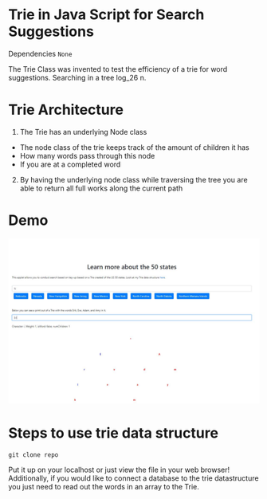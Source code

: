 # Trie in Java Script for Search Suggestions 

Dependencies 
`None`

The Trie Class was invented to test the efficiency of a trie for word suggestions. Searching in a tree log_26 n. 

# Trie Architecture

1. The Trie has an underlying Node class 
- The node class of the trie keeps track of the amount of children it has
- How many words pass through this node 
- If you are at a completed word 

2. By having the underlying node class while traversing the tree you are able to return all full works along the current path 

# Demo 
![Image description](https://github.com/eriktoor/Trie_JS/blob/master/trie_pic.JPG)

# Steps to use trie data structure 

```
git clone repo
```
Put it up on your localhost or just view the file in your web browser! Additionally, if you would like to connect a database to the trie datastructure you just need to read out the words in an array to the Trie. 
